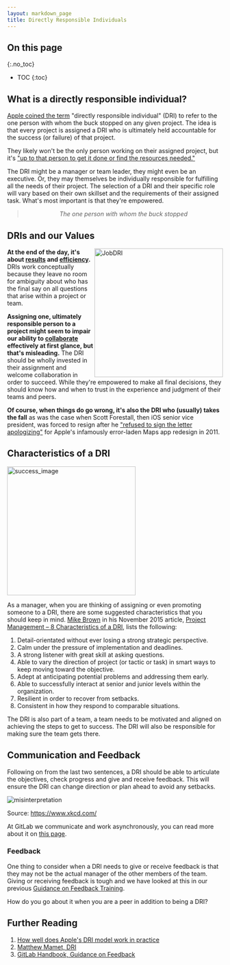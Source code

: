 ```yaml
---
layout: markdown_page
title: Directly Responsible Individuals
---
```


## On this page
{:.no_toc}

- TOC
{:toc}

## What is a directly responsible individual?

[Apple coined the term](http://fortune.com/2011/08/25/how-apple-works-inside-the-worlds-biggest-startup/) "directly responsible individual" (DRI) to refer to the one person with whom the buck stopped on any given project. The idea is that every project is assigned a DRI who is ultimately held accountable for the success (or failure) of that project.

They likely won't be the only person working on their assigned project, but it's ["up to that person to get it done or find the resources needed."](https://originalfuzz.com/blogs/magazine/83782148-the-directly-responsible-individual)

The DRI might be a manager or team leader, they might even be an executive. Or, they may themselves be individually responsible for fulfilling all the needs of their project. The selection of a DRI and their specific role will vary based on their own skillset and the requirements of their assigned task. What's most important is that they're empowered.

<blockquote align="center"><i>The one person with whom the buck stopped</i></blockquote>

## DRIs and our Values

<img align="right" src="/images/training/jobDRI.png" alt="JobDRI" width="300px"/>

**At the end of the day, it's about [results](/handbook/values/#results) and [efficiency](/handbook/values/#efficiency).** DRIs work conceptually because they leave no room for ambiguity about who has the final say on all questions that arise within a project or team.

**Assigning one, ultimately responsible person to a project might seem to impair our ability to [collaborate](/handbook/values/#collaboration) effectively at first glance, but that's misleading.** The DRI should be wholly invested in their assignment and welcome collaboration in order to succeed. While they're empowered to make all final decisions, they should know how and when to trust in the experience and judgment of their teams and peers.

**Of course, when things do go wrong, it's also the DRI who (usually) takes the fall** as was the case when Scott Forestall, then iOS senior vice president, was forced to resign after he ["refused to sign the letter apologizing"](http://fortune.com/2012/10/29/inside-apples-major-shakeup/) for Apple's infamously error-laden Maps app redesign in 2011.

## Characteristics of a DRI

<img src="/images/training/success_image.png" alt="success_image" width="300px"/>

As a manager, when you are thinking of assigning or even promoting someone to a DRI, there are some suggested characteristics that you should keep in mind. [Mike Brown](http://brainzooming.com/about-brainzooming/mike-brown/) in his November 2015 article, [Project Management – 8 Characteristics of a DRI](http://brainzooming.com/project-management-8-chracteristics-of-a-dri/25340/), lists the following:

1. Detail-orientated without ever losing a strong strategic perspective.
1. Calm under the pressure of implementation and deadlines.
1. A strong listener with great skill at asking questions.
1. Able to vary the direction of project (or tactic or task) in smart ways to keep moving toward the objective.
1. Adept at anticipating potential problems and addressing them early.
1. Able to successfully interact at senior and junior levels within the organization.
1. Resilient in order to recover from setbacks.
1. Consistent in how they respond to comparable situations.

The DRI is also part of a team, a team needs to be motivated and aligned on achieving the steps to get to success. The DRI will also be responsible for making sure the team gets there.

## Communication and Feedback

Following on from the last two sentences, a DRI should be able to articulate the objectives, check progress and give and receive feedback. This will ensure the DRI can change direction or plan ahead to avoid any setbacks.

<img src="https://imgs.xkcd.com/comics/misinterpretation.png" alt="misinterpretation"/>

Source: <https://www.xkcd.com/>

At GitLab we communicate and work asynchronously, you can read more about it on [this page](https://about.gitlab.com/handbook/communication/).

### Feedback

One thing to consider when a DRI needs to give or receive feedback is that they may not be the actual manager of the other members of the team. Giving or receiving feedback is tough and we have looked at this in our previous [Guidance on Feedback Training](handbook/people-operations/guidance-on-feedback).

How do you go about it when you are a peer in addition to being a DRI?

## Further Reading

1. [How well does Apple's DRI model work in practice](https://www.forbes.com/sites/quora/2012/10/02/how-well-does-apples-directly-responsible-individual-dri-model-work-in-practice/#4d83402d194c)
1. [Matthew Mamet, DRI](https://medium.com/@mmamet/directly-responsible-individuals-f5009f465da4)
1. [GitLab Handbook, Guidance on Feedback](https://about.gitlab.com/handbook/people-operations/guidance-on-feedback/)
